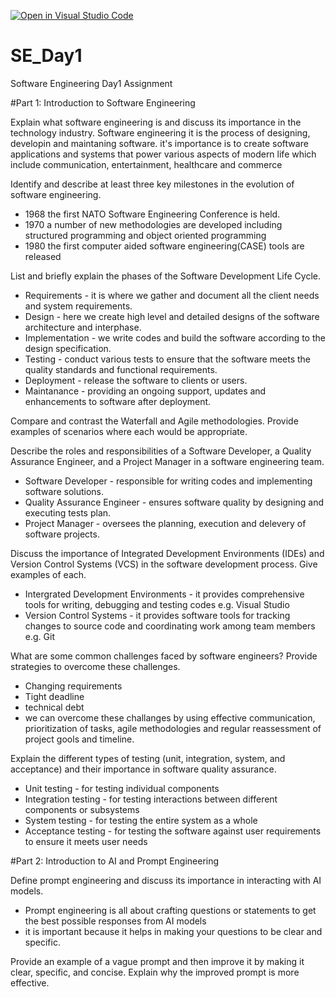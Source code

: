 [![Open in Visual Studio Code](https://classroom.github.com/assets/open-in-vscode-2e0aaae1b6195c2367325f4f02e2d04e9abb55f0b24a779b69b11b9e10269abc.svg)](https://classroom.github.com/online_ide?assignment_repo_id=16039399&assignment_repo_type=AssignmentRepo)
# SE_Day1
Software Engineering Day1 Assignment

#Part 1: Introduction to Software Engineering

Explain what software engineering is and discuss its importance in the technology industry.
Software engineering it is the process of designing, developin and maintaning software.
it's importance is to create software applications and systems that power various aspects of modern life which include communication, entertainment, healthcare and commerce

Identify and describe at least three key milestones in the evolution of software engineering.
* 1968 the first NATO Software Engineering Conference is held.
* 1970 a number of new methodologies are developed including structured programming and object oriented programming
* 1980 the first computer aided software engineering(CASE) tools are released

List and briefly explain the phases of the Software Development Life Cycle.
* Requirements - it is where we gather and document all the client needs and system requirements.
* Design - here we create high level and detailed designs of the software architecture and interphase.
* Implementation - we write codes and build the software according to the design specification.
* Testing - conduct various tests to ensure that the software meets the quality standards and functional requirements.
* Deployment - release the software to clients or users.
* Maintanance - providing an ongoing support, updates and enhancements to software after deployment.

Compare and contrast the Waterfall and Agile methodologies. Provide examples of scenarios where each would be appropriate.


Describe the roles and responsibilities of a Software Developer, a Quality Assurance Engineer, and a Project Manager in a software engineering team.
* Software Developer - responsible for writing codes and implementing software solutions.
* Quality Assurance Engineer - ensures software quality by designing and executing tests plan.
* Project Manager - oversees the planning, execution and delevery of software projects.

Discuss the importance of Integrated Development Environments (IDEs) and Version Control Systems (VCS) in the software development process. Give examples of each.
* Intergrated Development Environments - it provides comprehensive tools for writing, debugging and testing codes e.g. Visual Studio
* Version Control Systems - it provides software tools for tracking changes to source code and coordinating work among team members e.g. Git

What are some common challenges faced by software engineers? Provide strategies to overcome these challenges.
* Changing requirements
* Tight deadline
* technical debt
* we can overcome these challanges by using effective communication, prioritization of tasks, agile methodologies and regular reassessment of project gools and timeline. 

Explain the different types of testing (unit, integration, system, and acceptance) and their importance in software quality assurance.
* Unit testing - for testing individual components
* Integration testing - for testing interactions between different components or subsystems
* System testing - for testing the entire system as a whole
* Acceptance testing - for testing the software against user requirements to ensure it meets user needs

#Part 2: Introduction to AI and Prompt Engineering

Define prompt engineering and discuss its importance in interacting with AI models.
* Prompt engineering is all about crafting questions or statements to get the best possible responses from AI models
* it is important because it helps in making your questions to be clear and specific.

Provide an example of a vague prompt and then improve it by making it clear, specific, and concise. Explain why the improved prompt is more effective.

